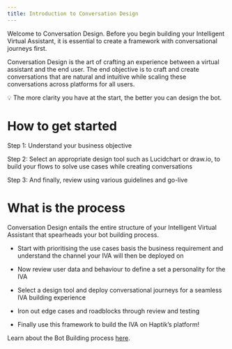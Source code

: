 ```yaml
---
title: Introduction to Conversation Design
---
```


Welcome to Conversation Design. Before you begin building your Intelligent Virtual Assistant, it is essential to create a framework with conversational journeys first. 

Conversation Design is the art of crafting an experience between a virtual assistant and the end user. The end objective is to craft and create conversations that are natural and intuitive while scaling these conversations across platforms for all users. 

💡 The more clarity you have at the start, the better you can design the bot.
# How to get started

Step 1: Understand your business objective

Step 2: Select an appropriate design tool such as Lucidchart or draw.io, to build your flows to solve use cases while creating conversations

Step 3: And finally, review using various guidelines and go-live
# What is the process

Conversation Design entails the entire structure of your Intelligent Virtual Assistant that spearheads your bot building process.

- Start with prioritising the use cases basis the business requirement and understand the channel your IVA will then be deployed on

- Now review user data and behaviour to define a set a personality for the IVA

- Select a design tool and deploy conversational journeys for a seamless IVA building experience

- Iron out edge cases and roadblocks through review and testing

- Finally use this framework to build the IVA on Haptik’s platform!
 
Learn about the Bot Building process [here](https://docs.haptik.ai/bot-builder/basic/introduction).
